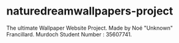 # naturedreamwallpapers-project
The ultimate Wallpaper Website Project.
Made by Noé "Unknown" Francillard.
Murdoch Student Number : 35607741.
